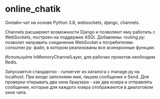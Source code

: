 # online_chatik
Онлайн-чат на основе Python 3.8, websockets, django, channels.

Channels расширяют возможности Django  и позволяют ему работать с WebSockets, 
построен на поддержке ASGI.
Добавлены:
routing.py: позволит направить соединения WebSocket к потребителям.
consumer.py: файл, в котором  реализованы все асинхронные функции.

Используйте InMemoryChannelLayer, для рабочих проектов необходим Redis.

Запускается стандартно - runserver из каталога с manage.py на localhost.
При входе заполняем имя, пишем сообщение и Send.
Для проверки открывать два окна браузера - как два юзера и отправлять сообщения, 
которые для каждого юзера отображаются в диалоговом окне чата.

